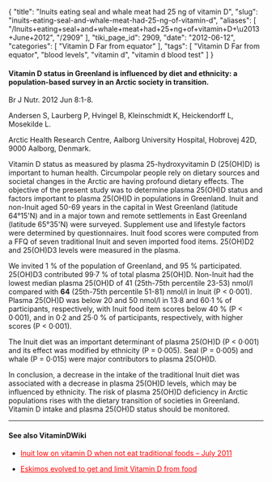 {
    "title": "Inuits eating seal and whale meat had 25 ng of vitamin D",
    "slug": "inuits-eating-seal-and-whale-meat-had-25-ng-of-vitamin-d",
    "aliases": [
        "/Inuits+eating+seal+and+whale+meat+had+25+ng+of+vitamin+D+\u2013+June+2012",
        "/2909"
    ],
    "tiki_page_id": 2909,
    "date": "2012-06-12",
    "categories": [
        "Vitamin D Far from equator"
    ],
    "tags": [
        "Vitamin D Far from equator",
        "blood levels",
        "vitamin d",
        "vitamin d blood test"
    ]
}


#### Vitamin D status in Greenland is influenced by diet and ethnicity: a population-based survey in an Arctic society in transition.

Br J Nutr. 2012 Jun 8:1-8. 

Andersen S, Laurberg P, Hvingel B, Kleinschmidt K, Heickendorff L, Mosekilde L.

Arctic Health Research Centre, Aalborg University Hospital, Hobrovej 42D, 9000 Aalborg, Denmark.

Vitamin D status as measured by plasma 25-hydroxyvitamin D (25(OH)D) is important to human health. Circumpolar people rely on dietary sources and societal changes in the Arctic are having profound dietary effects. The objective of the present study was to determine plasma 25(OH)D status and factors important to plasma 25(OH)D in populations in Greenland. Inuit and non-Inuit aged 50-69 years in the capital in West Greenland (latitude 64°15'N) and in a major town and remote settlements in East Greenland (latitude 65°35'N) were surveyed. Supplement use and lifestyle factors were determined by questionnaires. Inuit food scores were computed from a FFQ of seven traditional Inuit and seven imported food items. 25(OH)D2 and 25(OH)D3 levels were measured in the plasma. 

We invited 1 % of the population of Greenland, and 95 % participated. 25(OH)D3 contributed 99·7 % of total plasma 25(OH)D. Non-Inuit had the lowest median plasma 25(OH)D of 41 (25th-75th percentile 23-53) nmol/l compared with  **64**  (25th-75th percentile 51-81) nmol/l in Inuit (P < 0·001). Plasma 25(OH)D was below 20 and 50 nmol/l in 13·8 and 60·1 % of participants, respectively, with Inuit food item scores below 40 % (P < 0·001), and in 0·2 and 25·0 % of participants, respectively, with higher scores (P < 0·001). 

The Inuit diet was an important determinant of plasma 25(OH)D (P < 0·001) and its effect was modified by ethnicity (P = 0·005). Seal (P = 0·005) and whale (P = 0·015) were major contributors to plasma 25(OH)D. 

In conclusion, a decrease in the intake of the traditional Inuit diet was associated with a decrease in plasma 25(OH)D levels, which may be influenced by ethnicity. The risk of plasma 25(OH)D deficiency in Arctic populations rises with the dietary transition of societies in Greenland. Vitamin D intake and plasma 25(OH)D status should be monitored.

---

#### See also VitaminDWiki

* <a href="/posts/inuit-low-on-vitamin-d-when-not-eat-traditional-foods" style="color: red; text-decoration: underline;" title="This link has an unknown page_id: 1836">Inuit low on vitamin D when not eat traditional foods – July 2011</a>

* <a href="/posts/eskimos-evolved-to-get-and-limit-vitamin-d-from-food" style="color: red; text-decoration: underline;" title="This post/category does not exist yet: Eskimos evolved to get and limit Vitamin D from food">Eskimos evolved to get and limit Vitamin D from food</a>